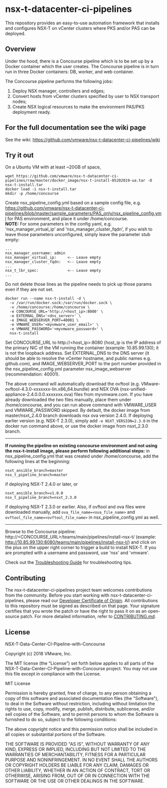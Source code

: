 


# nsx-t-datacenter-ci-pipelines
This repository provides an easy-to-use automation framework that installs and configures NSX-T on vCenter clusters where PKS and/or PAS can be deployed.

## Overview
Under the hood, there is a Concourse pipeline which is to be set up by a Docker container which the user creates. The Concourse pipeline is in turn run in three Docker containers: DB, worker, and web container.

The Concourse pipeline performs the following jobs:
1. Deploy NSX manager, controllers and edges;
2. Convert hosts from vCenter clusters specified by user to NSX transport nodes;
3. Create NSX logical resources to make the environment PAS/PKS deployment ready.

## For the full documentation see the wiki page
See the wiki: https://github.com/vmware/nsx-t-datacenter-ci-pipelines/wiki

## Try it out
On a Ubuntu VM with at least ~20GB of space,
```
wget https://github.com/vmware/nsx-t-datacenter-ci-pipelines/raw/master/docker_image/nsx-t-install-05202019-ua.tar -O nsx-t-install.tar
docker load -i nsx-t-install.tar
mkdir -p /home/concourse
```
Create nsx_pipeline_config.yml based on a sample config file, e.g. https://github.com/vmware/nsx-t-datacenter-ci-pipelines/blob/master/sample_parameters/PAS_only/nsx_pipeline_config.yml for PAS environment, and place it under /home/concourse. </br>
__NOTE:__ For some parameters in the config yaml, e.g. 'nsx_manager_virtual_ip' and 'nsx_manager_cluster_fqdn', if you wish to leave those parameters unconfigured, simply leave the parameter stub empty:
```
...
nsx_manager_username: admin
nsx_manager_virtual_ip:     <-- Leave empty
nsx_manager_cluster_fqdn:   <-- Leave empty
...
nsx_t_lbr_spec:             <-- Leave empty
...
```
Do not delete those lines as the pipeline needs to pick up those params even if they are not set.

```
docker run --name nsx-t-install -d \
  -v /var/run/docker.sock:/var/run/docker.sock \
  -v /home/concourse:/home/concourse \
  -e CONCOURSE_URL='http://<host_ip>:8080' \
  -e EXTERNAL_DNS='<dns_server>' \
  -e IMAGE_WEBSERVER_PORT=40001 \
  -e VMWARE_USER='<myvmware_user_email>' \
  -e VMWARE_PASSWORD='<myvmware_password>' \
  nsx-t-install
```
Set CONCOURSE_URL to http://<host_ip>:8080 (host_ip is the IP address of the primary NIC of the VM running the container (example: 10.85.99.130); it is not the loopback address. Set EXTERNAL_DNS to the DNS server (it should be able to resolve the vCenter hostname, and public names e.g. github.com), and IMAGE_WEBSERVER_PORT to the port number provided in the nsx_pipeline_config.yml parameter nsx_image_webserver (recommendation: 40001).

The above command will automatically download the ovftool (e.g. VMware-ovftool-4.3.0-xxxxxxx-lin.x86_64.bundle) and NSX OVA (nsx-unified-appliance-2.4.0.0.0.xxxxxxx.ova) files from myvmware.com. If you have already downloaded the two files manually, place them under /home/concourse, and you can run above command with VMWARE_USER and VMWARE_PASSWORD skipped. By default, the docker image from master/nsxt_2.4.0 branch downloads nsx ova version 2.4.0. If deploying earlier version (e.g. NSX-T 2.3.0), simply add `` -e NSXT_VERSION=2.3.0 `` in the docker run command above, or use the docker image from nsxt_2.3.0 branch.

---
__If running the pipeline on existing concourse environment and not using the nsx-t-install image, please perform following additional steps:__ in nsx_pipeline_config.yml that was created under /home/concourse, add the following lines at the beginning:
```
nsxt_ansible_branch=master
nsx_t_pipeline_branch=master
```
if deploying NSX-T 2.4.0 or later, or
```
nsxt_ansible_branch=v1.0.0
nsx_t_pipeline_branch=nsxt_2.3.0
```
if deploying NSX-T 2.3.0 or earlier.
Also, if ovftool and ova files were downloaded manually, add ``ova_file_name=<ova_file_name>`` and ``ovftool_file_name=<ovftool_file_name>`` in nsx_pipeline_config.yml as well.

---

Browse to the Concourse pipeline: http://<CONCOURSE_URL>/teams/main/pipelines/install-nsx-t/ (example: http://10.85.99.130:8080/teams/main/pipelines/install-nsx-t/) and click on the plus on the upper right corner to trigger a build to install NSX-T. If you are prompted with a username and password, use 'nsx' and 'vmware'.

Check out the [Troubleshooting Guide](https://github.com/vmware/nsx-t-datacenter-ci-pipelines/wiki/Troubleshooting) for troubleshooting tips.

## Contributing

The nsx-t-datacenter-ci-pipelines project team welcomes contributions from the community. Before you start working with nsx-t-datacenter-ci-pipelines, please read our [Developer Certificate of Origin](https://cla.vmware.com/dco). All contributions to this repository must be signed as described on that page. Your signature certifies that you wrote the patch or have the right to pass it on as an open-source patch. For more detailed information, refer to [CONTRIBUTING.md](CONTRIBUTING.md).

## License
NSX-T-Data-Center-CI-Pipeline-with-Concourse

Copyright (c) 2018 VMware, Inc.				

The MIT license (the “License”) set forth below applies to all parts of the NSX-T-Data-Center-CI-Pipeline-with-Concourse project.  You may not use this file except in compliance with the License. 

MIT License

Permission is hereby granted, free of charge, to any person obtaining a copy of this software and associated documentation files (the "Software"), to deal in the Software without restriction, including without limitation the rights to use, copy, modify, merge, publish, distribute, sublicense, and/or sell copies of the Software, and to permit persons to whom the Software is furnished to do
so, subject to the following conditions:

The above copyright notice and this permission notice shall be included in all copies or substantial portions of the Software.

THE SOFTWARE IS PROVIDED "AS IS", WITHOUT WARRANTY OF ANY KIND, EXPRESS OR IMPLIED, INCLUDING BUT NOT LIMITED TO THE WARRANTIES OF MERCHANTABILITY, FITNESS FOR A PARTICULAR PURPOSE AND NONINFRINGEMENT. IN NO EVENT SHALL THE AUTHORS OR COPYRIGHT HOLDERS BE LIABLE FOR ANY CLAIM, DAMAGES OR OTHER LIABILITY, WHETHER IN AN ACTION OF CONTRACT, TORT OR OTHERWISE, ARISING FROM, OUT OF OR IN CONNECTION WITH THE SOFTWARE OR THE USE OR OTHER DEALINGS IN THE SOFTWARE.
